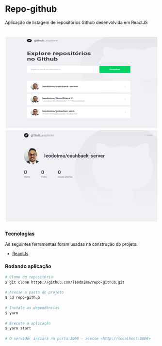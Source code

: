 # Repo-github
Aplicação de listagem de repositórios Github desenvolvida em ReactJS

<h1 align="center">
  <img width="500px" height="300px"  src="/assets/repo1.png" />
  <img width="500px" height="300px"  src="/assets/repo2.png" />
  
</h1>

### Tecnologias

As seguintes ferramentas foram usadas na construção do projeto:

- [ReactJs](https://reactjs.org/)

### Rodando aplicação

```bash
# Clone do repositório
$ git clone https://github.com/leodoima/repo-github.git

# Acesse a pasta do projeto
$ cd repo-github

# Instale as dependências
$ yarn

# Execute a aplicação
$ yarn start

# O servidor inciará na porta:3000 - acesse <http://localhost:3000>
```
